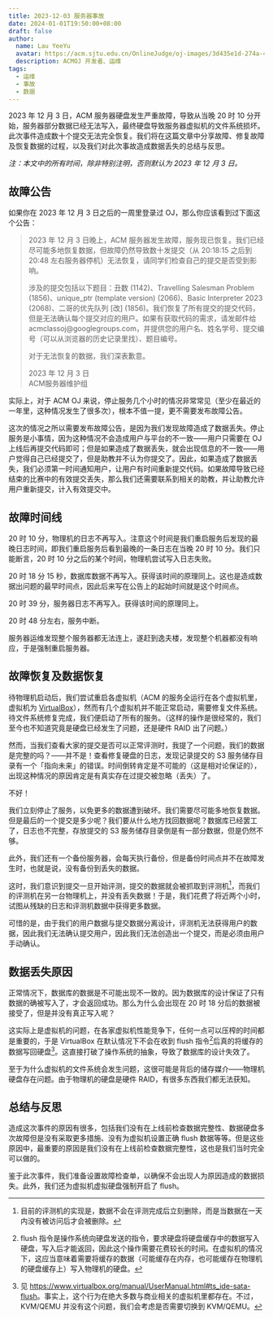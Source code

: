 ```yaml
---
title: 2023-12-03 服务器事故
date: 2024-01-01T19:50:00+08:00
draft: false
author:
  name: Lau YeeYu
  avatar: https://acm.sjtu.edu.cn/OnlineJudge/oj-images/3d435e1d-274a-491b-9f36-f1433c3ccade
  description: ACMOJ 开发者、运维
tags:
  - 运维
  - 事故
  - 数据
---
```


2023 年 12 月 3 日，ACM 服务器硬盘发生严重故障，导致从当晚 20 时 10 分开始，服务器部分数据已经无法写入，最终硬盘导致服务器虚拟机的文件系统损坏。此次事件造成数十个提交无法完全恢复。我们将在这篇文章中分享故障、修复故障及恢复数据的过程，以及我们对此次事故造成数据丢失的总结与反思。

<!--more-->

*注：本文中的所有时间，除非特别注明，否则默认为 2023 年 12 月 3 日。*

## 故障公告

如果你在 2023 年 12 月 3 日之后的一周里登录过 OJ，那么你应该看到过下面这个公告：

> 2023 年 12 月 3 日晚上，ACM 服务器发生故障，服务现已恢复。我们已经尽可能多地恢复数据，但故障仍然导致数十发提交（从 20:18:15 之后到 20:48 左右服务器停机）无法恢复，请同学们检查自己的提交是否受到影响。
>
> 涉及的提交包括以下题目：丑数 (1142)、Travelling Salesman Problem (1856)、unique_ptr (template version) (2066)、Basic Interpreter 2023 (2068)、二哥的优先队列 [改] (1856)。我们恢复了所有提交的提交代码，但是无法确认每个提交对应的用户。如果有获取代码的需求，请发邮件给 acmclassoj&commat;googlegroups.com，并提供您的用户名、姓名学号、提交编号（可以从浏览器的历史记录里找）、题目编号。
>
> 对于无法恢复的数据，我们深表歉意。
>
> 2023 年 12 月 3 日    
> ACM服务器维护组

实际上，对于 ACM OJ 来说，停止服务几个小时的情况非常常见（至少在最近的一年里，这种情况发生了很多次），根本不值一提，更不需要发布故障公告。

这次的情况之所以需要发布故障公告，是因为我们发现故障造成了数据丢失。停止服务是小事情，因为这种情况不会造成用户与平台的不一致——用户只需要在 OJ 上线后再提交代码即可；但是如果造成了数据丢失，就会出现信息的不一致——用户觉得自己已经提交了，但是助教并不认为你提交了。因此，如果造成了数据丢失，我们必须第一时间通知用户，让用户有时间重新提交代码。如果故障导致已经结束的比赛中的有效提交丢失，那么我们还需要联系到相关的助教，并让助教允许用户重新提交，计入有效提交中。

## 故障时间线

20 时 10 分，物理机的日志不再写入。注意这个时间是我们重启服务后发现的最晚日志时间，即我们重启服务后看到最晚的一条日志在当晚 20 时 10 分。我们只能断言，20 时 10 分之后的某个时间，物理机尝试写入日志失败。

20 时 18 分 15 秒，数据库数据不再写入。获得该时间的原理同上。这也是造成数据出问题的最早时间点，因此后来写在公告上的起始时间就是这个时间点。

20 时 39 分，服务器日志不再写入。获得该时间的原理同上。

20 时 48 分左右，服务中断。

服务器运维发现整个服务器都无法连上，遂赶到逸夫楼，发现整个机器都没有响应，于是强制重启服务器。

## 故障恢复及数据恢复

待物理机启动后，我们尝试重启各虚拟机（ACM 的服务全运行在各个虚拟机里，虚拟机为 [VirtualBox][vbox]），然而有几个虚拟机并不能正常启动，需要修复文件系统。待文件系统修复完成，我们便启动了所有的服务。（这样的操作是很经常的，我们至今也不知道究竟是硬盘已经发生了问题，还是硬件 RAID 出了问题。）

[vbox]: https://www.virtualbox.org/

然而，当我们查看大家的提交是否可以正常评测时，我提了一个问题，我们的数据是完整的吗？——并不是！查看修复硬盘的日志，发现记录提交的 S3 服务储存目录有一个「指向未来」的错误。时间倒转肯定是不可能的（这是相对论保证的），出现这种情况的原因肯定是有真实存在过提交被忽略（丢失）了。

不好！

我们立刻停止了服务，以免更多的数据遭到破坏。我们需要尽可能多地恢复数据。但是最后的一个提交是多少呢？我们要从什么地方找回数据呢？数据库已经罢工了，日志也不完整，存放提交的 S3 服务储存目录倒是有一部分数据，但是仍然不够。

此外，我们还有一个备份服务器，会每天执行备份，但是备份时间点并不在故障发生时，也就是说，没有备份到丢失的数据。

这时，我们意识到提交一旦开始评测，提交的数据就会被抓取到评测机[^1]，而我们的评测机在另一台物理机上，并没有丢失数据！于是，我们花费了将近两个小时，试图从残缺的日志和评测机数据中获得更多数据。

[^1]: 目前的评测机的实现是，数据不会在评测完成后立刻删除，而是当数据在一天内没有被访问后才会被删除。

可惜的是，由于我们的用户数据与提交数据分离设计，评测机无法获得用户的数据，因此我们无法确认提交用户，因此我们无法创造出一个提交，而是必须由用户手动确认。

## 数据丢失原因

正常情况下，数据库的数据是不可能出现不一致的。因为数据库的设计保证了只有数据的确被写入了，才会返回成功。那么为什么会出现在 20 时 18 分后的数据被接受了，但是并没有真正写入呢？

这实际上是虚拟机的问题，在各家虚拟机性能竞争下，任何一点可以压榨的时间都是重要的，于是 VirtualBox 在默认情况下不会在收到 flush 指令[^2]后真的将缓存的数据写回硬盘[^3]。这直接打破了操作系统的抽象，导致了数据库的设计失效了。

[^2]: flush 指令是操作系统向硬盘发送的指令，要求硬盘将硬盘缓存中的数据写入硬盘，写入后才能返回，因此这个操作需要花费较长的时间。在虚拟机的情况下，这应当意味着需要将缓存的数据（可能缓存在内存，也可能缓存在物理机的硬盘缓存上）写入物理机的硬盘。

[^3]: 见 <https://www.virtualbox.org/manual/UserManual.html#ts_ide-sata-flush>。事实上，这个行为在绝大多数与商业相关的虚拟机里都存在。不过，KVM/QEMU 并没有这个问题，我们会考虑是否需要切换到 KVM/QEMU。

至于为什么虚拟机的文件系统会发生问题，这很可能是背后的储存媒介——物理机硬盘存在问题。由于物理机的硬盘是硬件 RAID，有很多东西我们都无法获知。

## 总结与反思

造成这次事件的原因有很多，包括我们没有在上线前检查数据完整性、数据硬盘多次故障但是没有采取更多措施、没有为虚拟机设置正确 flush 数据等等。但是这些原因中，最重要的原因是我们没有在上线前检查数据完整性，这也是我们当时完全可以做的。

鉴于此次事件，我们准备设置故障检查单，以确保不会出现人为原因造成的数据损失。此外，我们还为虚拟机虚拟硬盘强制开启了 flush。
